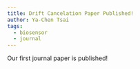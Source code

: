 ```yaml
---
title: Drift Cancelation Paper Published!
author: Ya-Chen Tsai
tags:
  - biosensor
  - journal
---
```


Our first journal paper is published!
